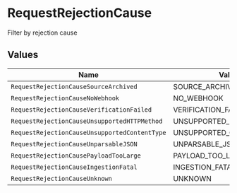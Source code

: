 # RequestRejectionCause

Filter by rejection cause


## Values

| Name                                          | Value                                         |
| --------------------------------------------- | --------------------------------------------- |
| `RequestRejectionCauseSourceArchived`         | SOURCE_ARCHIVED                               |
| `RequestRejectionCauseNoWebhook`              | NO_WEBHOOK                                    |
| `RequestRejectionCauseVerificationFailed`     | VERIFICATION_FAILED                           |
| `RequestRejectionCauseUnsupportedHTTPMethod`  | UNSUPPORTED_HTTP_METHOD                       |
| `RequestRejectionCauseUnsupportedContentType` | UNSUPPORTED_CONTENT_TYPE                      |
| `RequestRejectionCauseUnparsableJSON`         | UNPARSABLE_JSON                               |
| `RequestRejectionCausePayloadTooLarge`        | PAYLOAD_TOO_LARGE                             |
| `RequestRejectionCauseIngestionFatal`         | INGESTION_FATAL                               |
| `RequestRejectionCauseUnknown`                | UNKNOWN                                       |